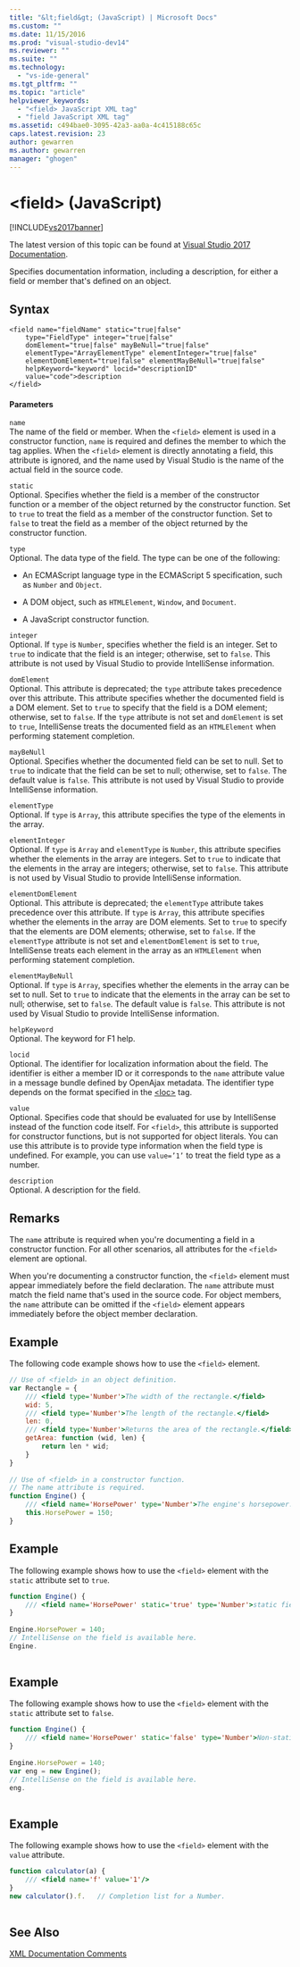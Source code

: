 ```yaml
---
title: "&lt;field&gt; (JavaScript) | Microsoft Docs"
ms.custom: ""
ms.date: 11/15/2016
ms.prod: "visual-studio-dev14"
ms.reviewer: ""
ms.suite: ""
ms.technology: 
  - "vs-ide-general"
ms.tgt_pltfrm: ""
ms.topic: "article"
helpviewer_keywords: 
  - "<field> JavaScript XML tag"
  - "field JavaScript XML tag"
ms.assetid: c494bae0-3095-42a3-aa0a-4c415188c65c
caps.latest.revision: 23
author: gewarren
ms.author: gewarren
manager: "ghogen"
---
```

# &lt;field&gt; (JavaScript)
[!INCLUDE[vs2017banner](../includes/vs2017banner.md)]

The latest version of this topic can be found at [Visual Studio 2017 Documentation](/visualstudio/).  
  
Specifies documentation information, including a description, for either a field or member that's defined on an object.  
  
## Syntax  
  
```  
<field name="fieldName" static="true|false"  
    type="FieldType" integer="true|false"  
    domElement="true|false" mayBeNull="true|false"  
    elementType="ArrayElementType" elementInteger="true|false"  
    elementDomElement="true|false" elementMayBeNull="true|false"  
    helpKeyword="keyword" locid="descriptionID"  
    value="code">description  
</field>  
```  
  
#### Parameters  
 `name`  
 The name of the field or member. When the `<field>` element is used in a constructor function, `name` is required and defines the member to which the tag applies. When the `<field>` element is directly annotating a field, this attribute is ignored, and the name used by Visual Studio is the name of the actual field in the source code.  
  
 `static`  
 Optional. Specifies whether the field is a member of the constructor function or a member of the object returned by the constructor function. Set to `true` to treat the field as a member of the constructor function. Set to `false` to treat the field as a member of the object returned by the constructor function.  
  
 `type`  
 Optional. The data type of the field. The type can be one of the following:  
  
-   An ECMAScript language type in the ECMAScript 5 specification, such as `Number` and `Object`.  
  
-   A DOM object, such as `HTMLElement`, `Window`, and `Document`.  
  
-   A JavaScript constructor function.  
  
 `integer`  
 Optional. If `type` is `Number`, specifies whether the field is an integer. Set to `true` to indicate that the field is an integer; otherwise, set to `false`. This attribute is not used by Visual Studio to provide IntelliSense information.  
  
 `domElement`  
 Optional. This attribute is deprecated; the `type` attribute takes precedence over this attribute. This attribute specifies whether the documented field is a DOM element. Set to `true` to specify that the field is a DOM element; otherwise, set to `false`. If the `type` attribute is not set and `domElement` is set to `true`, IntelliSense treats the documented field as an `HTMLElement` when performing statement completion.  
  
 `mayBeNull`  
 Optional. Specifies whether the documented field can be set to null. Set to `true` to indicate that the field can be set to null; otherwise, set to `false`. The default value is `false`. This attribute is not used by Visual Studio to provide IntelliSense information.  
  
 `elementType`  
 Optional. If `type` is `Array`, this attribute specifies the type of the elements in the array.  
  
 `elementInteger`  
 Optional. If `type` is `Array` and `elementType` is `Number`, this attribute specifies whether the elements in the array are integers. Set to `true` to indicate that the elements in the array are integers; otherwise, set to `false`. This attribute is not used by Visual Studio to provide IntelliSense information.  
  
 `elementDomElement`  
 Optional. This attribute is deprecated; the `elementType` attribute takes precedence over this attribute. If `type` is `Array`, this attribute specifies whether the elements in the array are DOM elements. Set to `true` to specify that the elements are DOM elements; otherwise, set to `false`. If the `elementType` attribute is not set and `elementDomElement` is set to `true`, IntelliSense treats each element in the array as an `HTMLElement` when performing statement completion.  
  
 `elementMayBeNull`  
 Optional. If `type` is `Array`, specifies whether the elements in the array can be set to null. Set to `true` to indicate that the elements in the array can be set to null; otherwise, set to `false`. The default value is `false`. This attribute is not used by Visual Studio to provide IntelliSense information.  
  
 `helpKeyword`  
 Optional. The keyword for F1 help.  
  
 `locid`  
 Optional. The identifier for localization information about the field. The identifier is either a member ID or it corresponds to the `name` attribute value in a message bundle defined by OpenAjax metadata. The identifier type depends on the format specified in the [\<loc>](../ide/loc-javascript.md) tag.  
  
 `value`  
 Optional. Specifies code that should be evaluated for use by IntelliSense instead of the function code itself. For `<field>`, this attribute is supported for constructor functions, but is not supported for object literals. You can use this attribute is to provide type information when the field type is undefined. For example, you can use `value=’1’` to treat the field type as a number.  
  
 `description`  
 Optional. A description for the field.  
  
## Remarks  
 The `name` attribute is required when you're documenting a field in a constructor function. For all other scenarios, all attributes for the `<field>` element are optional.  
  
 When you're documenting a constructor function, the `<field>` element must appear immediately before the field declaration. The `name` attribute must match the field name that's used in the source code. For object members, the `name` attribute can be omitted if the `<field>` element appears immediately before the object member declaration.  
  
## Example  
 The following code example shows how to use the `<field>` element.  
  
```javascript  
// Use of <field> in an object definition.  
var Rectangle = {  
    /// <field type='Number'>The width of the rectangle.</field>  
    wid: 5,  
    /// <field type='Number'>The length of the rectangle.</field>  
    len: 0,  
    /// <field type='Number'>Returns the area of the rectangle.</field>  
    getArea: function (wid, len) {  
        return len * wid;  
    }  
}  
  
// Use of <field> in a constructor function.  
// The name attribute is required.  
function Engine() {  
    /// <field name='HorsePower' type='Number'>The engine's horsepower.</field>  
    this.HorsePower = 150;  
}  
```  
  
## Example  
 The following example shows how to use the `<field>` element with the `static` attribute set to `true`.  
  
```javascript  
function Engine() {  
    /// <field name='HorsePower' static='true' type='Number'>static field desc.</field>  
}  
  
Engine.HorsePower = 140;  
// IntelliSense on the field is available here.  
Engine.  
  
```  
  
## Example  
 The following example shows how to use the `<field>` element with the `static` attribute set to `false`.  
  
```javascript  
function Engine() {  
    /// <field name='HorsePower' static='false' type='Number'>Non-static field desc.</field>  
}  
  
Engine.HorsePower = 140;  
var eng = new Engine();  
// IntelliSense on the field is available here.  
eng.  
  
```  
  
## Example  
 The following example shows how to use the `<field>` element with the `value` attribute.  
  
```javascript  
function calculator(a) {  
    /// <field name='f' value='1'/>  
}  
new calculator().f.   // Completion list for a Number.  
  
```  
  
## See Also  
 [XML Documentation Comments](../ide/xml-documentation-comments-javascript.md)



